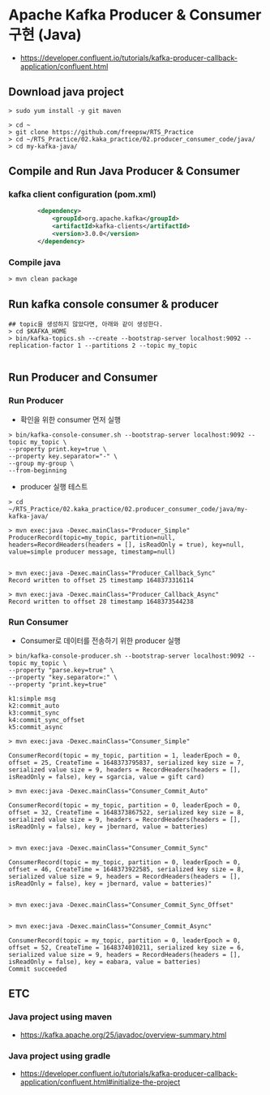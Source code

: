 # Apache Kafka Producer & Consumer 구현 (Java)
- https://developer.confluent.io/tutorials/kafka-producer-callback-application/confluent.html

## Download java project
```
> sudo yum install -y git maven

> cd ~
> git clone https://github.com/freepsw/RTS_Practice
> cd ~/RTS_Practice/02.kaka_practice/02.producer_consumer_code/java/
> cd my-kafka-java/
```

## Compile and Run Java Producer & Consumer 
### kafka client configuration (pom.xml)
```xml
        <dependency>
            <groupId>org.apache.kafka</groupId>
            <artifactId>kafka-clients</artifactId>
            <version>3.0.0</version>
        </dependency>
```
### Compile java 
```
> mvn clean package
```

## Run kafka console consumer & producer 
```
## topic을 생성하지 않았다면, 아래와 같이 생성한다. 
> cd $KAFKA_HOME
> bin/kafka-topics.sh --create --bootstrap-server localhost:9092 --replication-factor 1 --partitions 2 --topic my_topic


```

## Run Producer and Consumer 
### Run Producer 
- 확인을 위한 consumer 먼저 실행
```
> bin/kafka-console-consumer.sh --bootstrap-server localhost:9092 --topic my_topic \
--property print.key=true \
--property key.separator="-" \
--group my-group \
--from-beginning
```
- producer 실행 테스트
```
> cd ~/RTS_Practice/02.kaka_practice/02.producer_consumer_code/java/my-kafka-java/

> mvn exec:java -Dexec.mainClass="Producer_Simple"
ProducerRecord(topic=my_topic, partition=null, headers=RecordHeaders(headers = [], isReadOnly = true), key=null, value=simple producer message, timestamp=null)


> mvn exec:java -Dexec.mainClass="Producer_Callback_Sync"
Record written to offset 25 timestamp 1648373316114

> mvn exec:java -Dexec.mainClass="Producer_Callback_Async"
Record written to offset 28 timestamp 1648373544238

```

### Run Consumer 
- Consumer로 데이터를 전송하기 위한 producer 실행 
```
> bin/kafka-console-producer.sh --bootstrap-server localhost:9092 --topic my_topic \
--property "parse.key=true" \
--property "key.separator=:" \
--property "print.key=true"

k1:simple msg
k2:commit_auto
k3:commit_sync
k4:commit_sync_offset
k5:commit_async
```

```
> mvn exec:java -Dexec.mainClass="Consumer_Simple"

ConsumerRecord(topic = my_topic, partition = 1, leaderEpoch = 0, offset = 25, CreateTime = 1648373795837, serialized key size = 7, serialized value size = 9, headers = RecordHeaders(headers = [], isReadOnly = false), key = sgarcia, value = gift card)

> mvn exec:java -Dexec.mainClass="Consumer_Commit_Auto"

ConsumerRecord(topic = my_topic, partition = 0, leaderEpoch = 0, offset = 32, CreateTime = 1648373867522, serialized key size = 8, serialized value size = 9, headers = RecordHeaders(headers = [], isReadOnly = false), key = jbernard, value = batteries)


> mvn exec:java -Dexec.mainClass="Consumer_Commit_Sync"

ConsumerRecord(topic = my_topic, partition = 0, leaderEpoch = 0, offset = 46, CreateTime = 1648373922585, serialized key size = 8, serialized value size = 9, headers = RecordHeaders(headers = [], isReadOnly = false), key = jbernard, value = batteries)"


> mvn exec:java -Dexec.mainClass="Consumer_Commit_Sync_Offset"


> mvn exec:java -Dexec.mainClass="Consumer_Commit_Async"

ConsumerRecord(topic = my_topic, partition = 0, leaderEpoch = 0, offset = 52, CreateTime = 1648374010211, serialized key size = 6, serialized value size = 9, headers = RecordHeaders(headers = [], isReadOnly = false), key = eabara, value = batteries)
Commit succeeded
```


## ETC 
### Java project using maven
- https://kafka.apache.org/25/javadoc/overview-summary.html

### Java project using gradle
- https://developer.confluent.io/tutorials/kafka-producer-callback-application/confluent.html#initialize-the-project